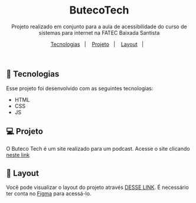 <h1 align="center"> ButecoTech </h1>

<p align="center">
Projeto realizado em conjunto para a aula de acessibilidade do curso de sistemas para internet na FATEC Baixada Santista
</p>

<p align="center">
  <a href="#-tecnologias">Tecnologias</a>&nbsp;&nbsp;&nbsp;|&nbsp;&nbsp;&nbsp;
  <a href="#-projeto">Projeto</a>&nbsp;&nbsp;&nbsp;|&nbsp;&nbsp;&nbsp;
  <a href="#-layout">Layout</a>&nbsp;&nbsp;&nbsp;|&nbsp;&nbsp;&nbsp;
</p>

<br>

## 🚀 Tecnologias

Esse projeto foi desenvolvido com as seguintes tecnologias:

- HTML
- CSS
- JS

## 💻 Projeto

O Buteco Tech é um site realizado para um podcast. Acesse o site clicando [neste link](https://buteco-tech-acessibilidade.vercel.app/)

## 🔖 Layout

Você pode visualizar o layout do projeto através [DESSE LINK](https://www.figma.com/file/GziksF8xKgrPulQuROpB1Z/ButecoTech?node-id=0%3A1). É necessário ter conta no [Figma](https://figma.com) para acessá-lo.
